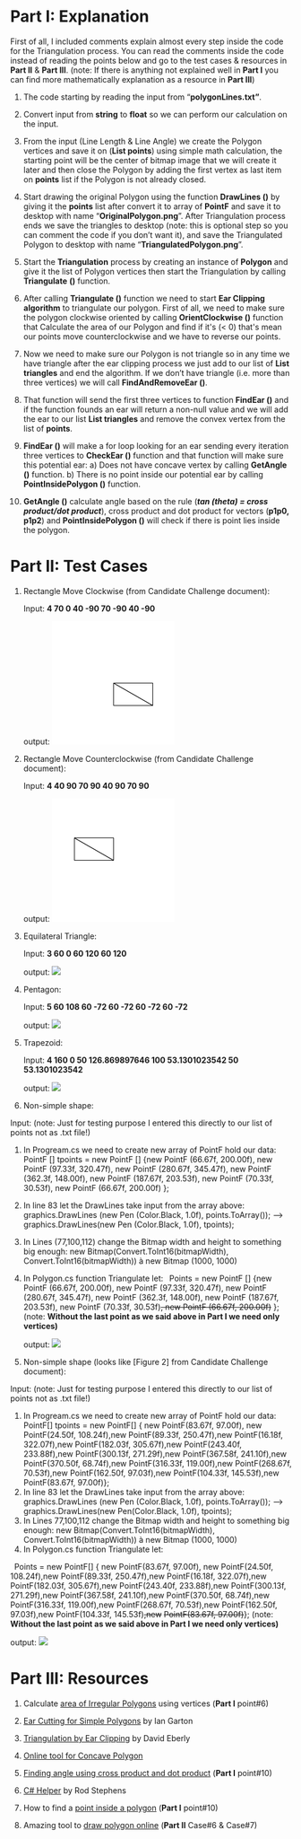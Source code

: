 # Part I: Explanation

First of all, I included comments explain almost every step inside the code for the Triangulation process. You can read the comments inside the code instead of reading the points below and go to the test cases & resources in **Part II** & **Part III**. (note: If there is anything not explained well in **Part I** you can find more mathematically explanation as a resource in **Part III**)

1) The code starting by reading the input from “**polygonLines.txt”**.

1) Convert input from **string** to **float** so we can perform our calculation on the input.
1) From the input (Line Length & Line Angle) we create the Polygon vertices and save it on (**List<PointF> points**) using simple math calculation, the starting point will be the center of bitmap image that we will create it later and then close the Polygon by adding the first vertex as last item on **points** list if the Polygon is not already closed.
1) Start drawing the original Polygon using the function **DrawLines ()** by giving it the **points** list after convert it to array of **PointF** and save it to desktop with name “**OriginalPolygon.png**”. After Triangulation process ends we save the triangles to desktop (note: this is optional step so you can comment the code if you don’t want it), and save the Triangulated Polygon to desktop with name “**TriangulatedPolygon.png**”.
1) Start the **Triangulation** process by creating an instance of **Polygon** and give it the list of Polygon vertices then start the Triangulation by calling **Triangulate** **()** function.
1) After calling **Triangulate ()** function we need to start **Ear Clipping algorithm** to triangulate our polygon. First of all, we need to make sure the polygon clockwise oriented by calling **OrientClockwise ()** function that Calculate the area of our Polygon and find if it's (< 0) that's mean our points move counterclockwise and we have to reverse our points.
1) Now we need to make sure our Polygon is not triangle so in any time we have triangle after the ear clipping process we just add to our list of **List<Triangle> triangles** and end the algorithm. If we don’t have triangle (i.e. more than three vertices) we will call **FindAndRemoveEar ()**.
1) That function will send the first three vertices to function **FindEar ()** and if the function founds an ear will return a non-null value and we will add the ear to our list **List<Triangle> triangles** and remove the convex vertex from the list of **points**.
1) **FindEar ()** will make a for loop looking for an ear sending every iteration three vertices to **CheckEar ()** function and that function will make sure this potential ear:
   a) Does not have concave vertex by calling **GetAngle ()** function.
   b) There is no point inside our potential ear by calling **PointInsidePolygon ()** function.
1) **GetAngle ()** calculate angle based on the rule (***tan (theta) = cross product/dot product***), cross product and dot product for vectors (**p1p0, p1p2**) and **PointInsidePolygon ()** will check if there is point lies inside the polygon.


















# Part II: Test Cases

1) Rectangle Move Clockwise (from Candidate Challenge document):

   Input: **4 70 0 40 -90 70 -90 40 -90**

   output:
   ![](Aspose.Words.e166b7a8-3e5f-4d05-b24c-d21f2819f3ae.001.png "TriangulatedPolygon")
1) Rectangle Move Counterclockwise (from Candidate Challenge document):

   Input: **4 40 90 70 90 40 90 70 90**

   output:
   ![](Aspose.Words.e166b7a8-3e5f-4d05-b24c-d21f2819f3ae.002.png)
1) Equilateral Triangle:

   Input: **3 60 0 60 120 60 120**

   output:
   ![](Aspose.Words.e166b7a8-3e5f-4d05-b24c-d21f2819f3ae.003.png)





1) Pentagon:

   Input: **5 60 108 60 -72 60 -72 60 -72 60 -72**

   output:
   ![](Aspose.Words.e166b7a8-3e5f-4d05-b24c-d21f2819f3ae.004.png)
1) Trapezoid:

   Input: **4 160 0 50 126.869897646 100 53.1301023542 50 53.1301023542**

   output:
   ![](Aspose.Words.e166b7a8-3e5f-4d05-b24c-d21f2819f3ae.005.png)
1) Non-simple shape:


Input: (note:  Just for testing purpose I entered this directly to our list of points not as .txt file!)

1) In Progream.cs we need to create new array of PointF hold our data:
   PointF [] tpoints = new PointF [] {new PointF (66.67f, 200.00f), new PointF (97.33f, 320.47f), new PointF (280.67f, 345.47f), new PointF (362.3f, 148.00f), new PointF (187.67f, 203.53f), new PointF (70.33f, 30.53f), new PointF (66.67f, 200.00f) };
1) In line 83 let the DrawLines take input from the array above:
   graphics.DrawLines (new Pen (Color.Black, 1.0f), points.ToArray());
   --> graphics.DrawLines(new Pen (Color.Black, 1.0f), tpoints);
1) In Lines (77,100,112) change the Bitmap width and height to something big enough:
   new Bitmap(Convert.ToInt16(bitmapWidth), Convert.ToInt16(bitmapWidth))
   à new Bitmap (1000, 1000)
1) In Polygon.cs function Triangulate let:
   ` `Points = new PointF [] {new PointF (66.67f, 200.00f), new PointF (97.33f, 320.47f), new PointF (280.67f, 345.47f), new PointF (362.3f, 148.00f), new PointF (187.67f, 203.53f), new PointF (70.33f, 30.53f)~~, new PointF (66.67f, 200.00f)~~ };(note: **Without the last point as we said above in Part I we need only vertices)** 





   output:
   ![](Aspose.Words.e166b7a8-3e5f-4d05-b24c-d21f2819f3ae.006.png)
1) Non-simple shape (looks like [Figure 2] from Candidate Challenge document):


Input: (note:  Just for testing purpose I entered this directly to our list of points not as .txt file!)

1) In Progream.cs we need to create new array of PointF hold our data:
   PointF[] tpoints = new PointF[] { new PointF(83.67f, 97.00f), new PointF(24.50f, 108.24f),new PointF(89.33f, 250.47f),new PointF(16.18f, 322.07f),new PointF(182.03f, 305.67f),new PointF(243.40f, 233.88f),new PointF(300.13f, 271.29f),new PointF(367.58f, 241.10f),new PointF(370.50f, 68.74f),new PointF(316.33f, 119.00f),new PointF(268.67f, 70.53f),new PointF(162.50f, 97.03f),new PointF(104.33f, 145.53f),new PointF(83.67f, 97.00f)};
1) In line 83 let the DrawLines take input from the array above:
   graphics.DrawLines (new Pen (Color.Black, 1.0f), points.ToArray());
   --> graphics.DrawLines(new Pen(Color.Black, 1.0f), tpoints);
1) In Lines 77,100,112 change the Bitmap width and height to something big enough:
   new Bitmap(Convert.ToInt16(bitmapWidth), Convert.ToInt16(bitmapWidth))
   à new Bitmap (1000, 1000)
1) In Polygon.cs function Triangulate let:

` `Points = new PointF[] { new PointF(83.67f, 97.00f), new PointF(24.50f, 108.24f),new PointF(89.33f, 250.47f),new PointF(16.18f, 322.07f),new PointF(182.03f, 305.67f),new PointF(243.40f, 233.88f),new PointF(300.13f, 271.29f),new PointF(367.58f, 241.10f),new PointF(370.50f, 68.74f),new PointF(316.33f, 119.00f),new PointF(268.67f, 70.53f),new PointF(162.50f, 97.03f),new PointF(104.33f, 145.53f)~~,new~~ ~~PointF(83.67f, 97.00f)~~}; (note: **Without the last point as we said above in Part I we need only vertices)**











output:
![](Aspose.Words.e166b7a8-3e5f-4d05-b24c-d21f2819f3ae.007.png)

# Part III: Resources

1) Calculate [area of Irregular Polygons](https://www.mathsisfun.com/geometry/area-irregular-polygons.html) using vertices (**Part I** point#6)

2) [Ear Cutting for Simple Polygons](http://www-cgrl.cs.mcgill.ca/%7Egodfried/teaching/cg-projects/97/Ian/cutting_ears.html) by Ian Garton

3) [Triangulation by Ear Clipping](https://www.geometrictools.com/Documentation/TriangulationByEarClipping.pdf) by David Eberly

4) [Online tool for Concave Polygon](http://www.mathopenref.com/polygonconcave.html)

5) [Finding angle using cross product and dot product](http://mathhelpforum.com/calculus/100162-finding-angle-using-cross-product-dot-product.html) (**Part I** point#10)

6) [C# Helper](http://csharphelper.com/blog/) by Rod Stephens

7) How to find a [point inside a polygon](http://stackoverflow.com/questions/4243042/c-sharp-point-in-polygon) (**Part I** point#10)

8) Amazing tool to [draw polygon online](https://betravis.github.io/shape-tools/polygon-drawing/) (**Part II** Case#6 & Case#7)
